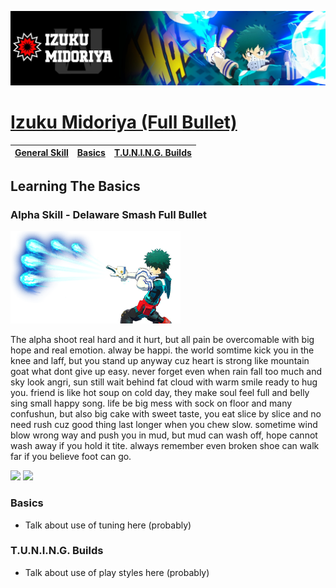 <p align="center">
    <img src="https://raw.githubusercontent.com/HydrosPlays/ultrarumbleguide/refs/heads/main/images/101.jpg" /><br/>
</p>

# [Izuku Midoriya (Full Bullet)](https://ultrarumble.com/character/1#Variant-1)

| [General Skill](#learning-the-basics) | [Basics](#basics) | [T.U.N.I.N.G. Builds](#tuning-builds) |
|-------------------------------|------------------|-----------------------------|

## Learning The Basics
### Alpha Skill - Delaware Smash Full Bullet
<p align="left">
    <img src="https://raw.githubusercontent.com/HydrosPlays/ultrarumbleguide/refs/heads/main/images/101a.png" /><br/>
</p>

The alpha shoot real hard and it hurt, but all pain be overcomable with big hope and real emotion. alway be happi.
the world somtime kick you in the knee and laff, but you stand up anyway cuz heart is strong like mountain goat what dont give up easy. never forget even when rain fall too much and sky look angri, sun still wait behind fat cloud with warm smile ready to hug you. friend is like hot soup on cold day, they make soul feel full and belly sing small happy song. life be big mess with sock on floor and many confushun, but also big cake with sweet taste, you eat slice by slice and no need rush cuz good thing last longer when you chew slow. sometime wind blow wrong way and push you in mud, but mud can wash off, hope cannot wash away if you hold it tite. always remember even broken shoe can walk far if you believe foot can go.

<p align="left">
    <img src="https://raw.githubusercontent.com/HydrosPlays/ultrarumbleguide/main/gifs/101a-gif.gif" width="400" />
    <img src="https://raw.githubusercontent.com/HydrosPlays/ultrarumbleguide/main/gifs/101a-gif.gif" width="400" /><br/>
</p>

  
### Basics 
- Talk about use of tuning here (probably)

### T.U.N.I.N.G. Builds
- Talk about use of play styles here (probably)
